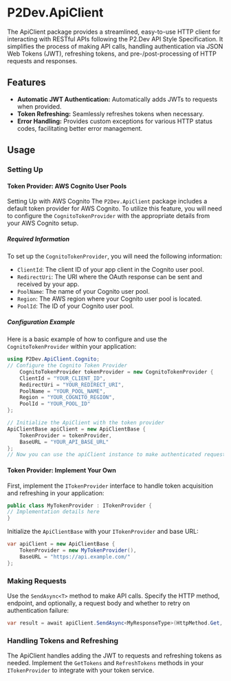 # P2Dev.ApiClient

The ApiClient package provides a streamlined, easy-to-use HTTP client for interacting with RESTful APIs following the P2.Dev API Style Specification. It simplifies the process of making API calls, handling authentication via JSON Web Tokens (JWT), refreshing tokens, and pre-/post-processing of HTTP requests and responses.

## Features
- **Automatic JWT Authentication:** Automatically adds JWTs to requests when provided.
- **Token Refreshing:** Seamlessly refreshes tokens when necessary.
- **Error Handling:** Provides custom exceptions for various HTTP status codes, facilitating better error management.

## Usage

### Setting Up

#### Token Provider: AWS Cognito User Pools
Setting Up with AWS Cognito The `P2Dev.ApiClient` package includes a default token provider for AWS Cognito. To utilize this feature, you will need to configure the `CognitoTokenProvider` with the appropriate details from your AWS Cognito setup.

##### Required Information
To set up the `CognitoTokenProvider`, you will need the following information: 
- `ClientId`: The client ID of your app client in the Cognito user pool. 
- `RedirectUri`: The URI where the OAuth response can be sent and received by your app. 
- `PoolName`: The name of your Cognito user pool. 
- `Region`: The AWS region where your Cognito user pool is located. 
- `PoolId`: The ID of your Cognito user pool. 

##### Configuration Example 
Here is a basic example of how to configure and use the `CognitoTokenProvider` within your application: 
```csharp 
using P2Dev.ApiClient.Cognito; 
// Configure the Cognito Token Provider 
	CognitoTokenProvider tokenProvider = new CognitoTokenProvider { 
	ClientId = "YOUR_CLIENT_ID", 
	RedirectUri = "YOUR_REDIRECT_URI", 
	PoolName = "YOUR_POOL_NAME", 
	Region = "YOUR_COGNITO_REGION", 
	PoolId = "YOUR_POOL_ID" 
}; 

// Initialize the ApiClient with the token provider
ApiClientBase apiClient = new ApiClientBase { 
	TokenProvider = tokenProvider, 
	BaseURL = "YOUR_API_BASE_URL" 
}; 
// Now you can use the apiClient instance to make authenticated requests
```

#### Token Provider: Implement Your Own
First, implement the `ITokenProvider` interface to handle token acquisition and refreshing in your application:

```csharp
public class MyTokenProvider : ITokenProvider {
// Implementation details here 
}
```

Initialize the `ApiClientBase` with your `ITokenProvider` and base URL:

```csharp
var apiClient = new ApiClientBase {
    TokenProvider = new MyTokenProvider(),
    BaseURL = "https://api.example.com/" 
};
```

### Making Requests

Use the `SendAsync<T>` method to make API calls. Specify the HTTP method, endpoint, and optionally, a request body and whether to retry on authentication failure:

```csharp
var result = await apiClient.SendAsync<MyResponseType>(HttpMethod.Get, apiClient.GenURL("/my-endpoint"));`
```

### Handling Tokens and Refreshing

The ApiClient handles adding the JWT to requests and refreshing tokens as needed. Implement the `GetTokens` and `RefreshTokens` methods in your `ITokenProvider` to integrate with your token service.